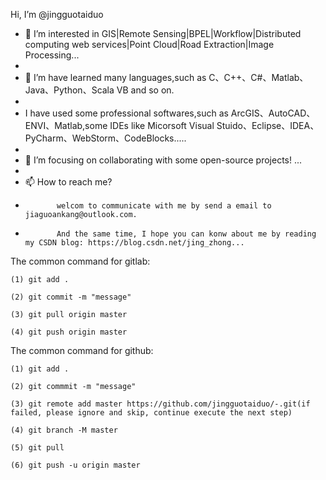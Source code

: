 Hi, I’m @jingguotaiduo

- 👀 I’m interested in GIS|Remote Sensing|BPEL|Workflow|Distributed computing web services|Point Cloud|Road Extraction|Image Processing...
- 
- 🌱 I’m have learned many languages,such as C、C++、C#、Matlab、Java、Python、Scala VB and so on. 
- 
- I have used some professional softwares,such as ArcGIS、AutoCAD、ENVI、Matlab,some IDEs like Micorsoft Visual Stuido、Eclipse、IDEA、PyCharm、WebStorm、CodeBlocks.....
- 
- 💞️ I’m focusing on collaborating with some open-source projects! ...
- 
- 📫 How to reach me?
-            welcom to communicate with me by send a email to jiaguoankang@outlook.com. 
-            And the same time, I hope you can konw about me by reading my CSDN blog: https://blog.csdn.net/jing_zhong...

<!---
jingguotaiduo/jingguotaiduo is a ✨ special ✨ repository because its `README.md` (this file) appears on your GitHub profile.

You can click the Preview link to take a look at your changes.

--->

The common command for gitlab:

    (1) git add .

    (2) git commit -m "message"

    (3) git pull origin master

    (4) git push origin master


The common command for github:

    (1) git add .

    (2) git commmit -m "message"

    (3) git remote add master https://github.com/jingguotaiduo/-.git(if failed, please ignore and skip, continue execute the next step)

    (4) git branch -M master

    (5) git pull

    (6) git push -u origin master
